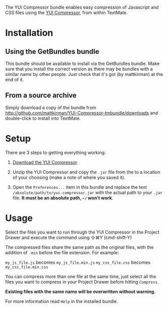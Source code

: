 The YUI Compressor bundle enables easy compression of Javascript and CSS files using the [YUI Compressor](http://developer.yahoo.com/yui/compressor/), from within TextMate.


# Installation

## Using the GetBundles bundle

This bundle should be available to install via the GetBundles bundle. Make sure that you install the correct version as there may be bundles with a similar name by other people. Just check that it's got (by mattkirman) at the end of it.

## From a source archive

Simply download a copy of the bundle from  <http://github.com/mattkirman/YUI-Compressor-tmbundle/downloads> and double-click to install into TextMate.


# Setup

There are 3 steps to getting everything working:

1. [Download the YUI Compressor](http://yuilibrary.com/downloads/#yuicompressor).

2. Unzip the YUI Compressor and copy the `.jar` file from the to a location of your choosing (make a note of where you saved it).

3. Open the `Preferences...` item in this bundle and replace the text `/absolute/path/to/yui-compressor.jar` with the actual path to your `.jar` file. __It must be an absolute path, `~/` won't work__.


# Usage

Select the files you want to run through the YUI Compressor in the Project Drawer and execute the command using &#x21E7;&#8984;Y (cmd-shift-Y)

The compressed files share the same path as the original files, with the addition of `.min` before the file extension. For example:

`my_js_file.js` becomes `my_js_file.min.js`
`my_css_file.css` becomes `my_css_file.min.css`

You can compress more than one file at the same time, just select all the files you want to compress in your Project Drawer before hitting `Compress`.

__Existing files with the same name will be overwritten without warning.__

For more information read `Help` in the installed bundle.
